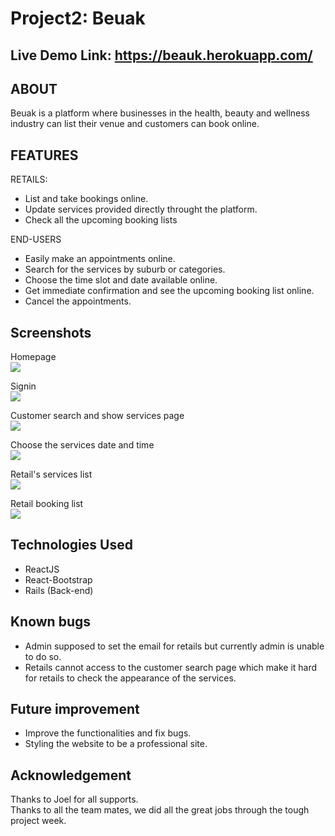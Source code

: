 Project2: Beuak
===============
Live Demo Link: https://beauk.herokuapp.com/
-------------

ABOUT
------------
Beuak is a platform where businesses in the health, beauty and wellness industry can list their venue and customers can book online.


FEATURES
-----------

RETAILS: 
- List and take bookings online.
- Update services provided directly throught the platform.
- Check all the upcoming booking lists

END-USERS
- Easily make an appointments online.
- Search for the services by suburb or categories.
- Choose the time slot and date available online.
- Get immediate confirmation and see the upcoming booking list online.
- Cancel the appointments.


Screenshots
--------
Homepage <br>
![](https://res.cloudinary.com/dluw1enan/image/upload/v1566519848/image%20for%20project2/beauk_homepage_p7sirc.jpg)

Signin <br>
![](https://res.cloudinary.com/dluw1enan/image/upload/v1566519849/image%20for%20project2/signin_beuk_uph8rq.jpg)

Customer search and show services page <br>
![](https://res.cloudinary.com/dluw1enan/image/upload/v1566471382/image%20for%20project2/search_services_f2vuyk.jpg)

Choose the services date and time<br>
![](https://res.cloudinary.com/dluw1enan/image/upload/v1566470958/image%20for%20project2/choose_your_time_sv9nu0.jpg)

Retail's services list <br>
![](https://res.cloudinary.com/dluw1enan/image/upload/v1566471225/image%20for%20project2/retails_service_list_icey3n.jpg)

Retail booking list <br>
![](https://res.cloudinary.com/dluw1enan/image/upload/v1566471507/image%20for%20project2/image_url_jbocju.jpg)


Technologies Used
------

- ReactJS
- React-Bootstrap
- Rails (Back-end)


Known bugs
--------
- Admin supposed to set the email for retails but currently admin is unable to do so. 
- Retails cannot access to the customer search page which make it hard for retails to check the appearance of the services.

Future improvement
----------
- Improve the functionalities and fix bugs.
- Styling the website to be a professional site.

Acknowledgement
------
Thanks to Joel for all supports. <br>
Thanks to all the team mates, we did all the great jobs through the tough project week.
